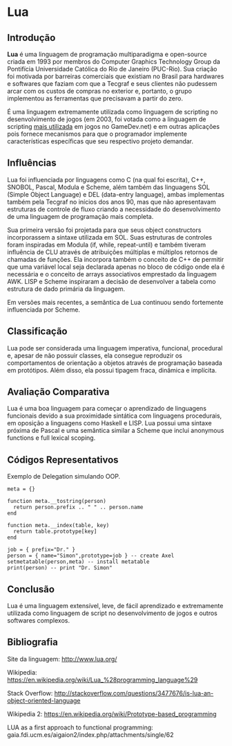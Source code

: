 # Lua

## Introdução
**Lua** é uma linguagem de programação multiparadigma e open-source criada em 1993 por membros do Computer Graphics Technology Group da Pontifícia Universidade Católica do Rio de Janeiro (PUC-Rio). Sua criação foi motivada por barreiras comerciais que existiam no Brasil para hardwares e softwares que faziam com que a Tecgraf e seus clientes não pudessem arcar com os custos de compras no exterior e, portanto, o grupo implementou as ferramentas que precisavam a partir do zero.

É uma linguagem extremamente utilizada como linguagem de scripting no desenvolvimento de jogos (em 2003, foi votada como a linguagem de scripting [mais utilizada](https://web.archive.org/web/20031207171619/http://gamedev.net/gdpolls/viewpoll.asp?ID=163) em jogos no GameDev.net) e em outras aplicações pois fornece mecanismos para que o programador implemente características específicas que seu respectivo projeto demandar.

## Influências
Lua foi influenciada por linguagens como C (na qual foi escrita), C++, SNOBOL, Pascal, Modula e Scheme, além também das linguagens SOL (Simple Object Language) e DEL (data-entry language), ambas implementas também pela Tecgraf no inícios dos anos 90, mas que não apresentavam estruturas de controle de fluxo criando a necessidade do desenvolvimento de uma linguagem de programação mais completa.

Sua primeira versão foi projetada para que seus object constructors incorporassem a sintaxe utilizada em SOL. Suas estruturas de controles foram inspiradas em Modula (if, while, repeat-until) e também tiveram influência de CLU através de atribuições múltiplas e múltiplos retornos de chamadas de funções. Ela incorpora também o conceito de C++ de permitir que uma variável local seja declarada apenas no bloco de código onde ela é necessária e o conceito de arrays associativos emprestado da linguagem AWK. LISP e Scheme inspiraram a decisão de desenvolver a tabela como estrutura de dado primária da linguagem.

Em versões mais recentes, a semântica de Lua continuou sendo fortemente influenciada por Scheme.

## Classificação
Lua pode ser considerada uma linguagem imperativa, funcional, procedural e, apesar de não possuir classes, ela consegue reproduzir os comportamentos de orientação a objetos através de programação baseada em protótipos. Além disso, ela possui tipagem fraca, dinâmica e implícita.

## Avaliação Comparativa
Lua é uma boa linguagem para começar o aprendizado de linguagens funcionais devido a sua proximidade sintática com linguagens procedurais, em oposição a linguagens como Haskell e LISP. Lua possui uma sintaxe próxima de Pascal e uma semântica similar a Scheme que inclui anonymous functions e full lexical scoping.

## Códigos Representativos

Exemplo de Delegation simulando OOP.
```
meta = {}

function meta.__tostring(person)
  return person.prefix .. " " .. person.name
end

function meta.__index(table, key)
  return table.prototype[key]
end

job = { prefix="Dr." }
person = { name="Simon",prototype=job } -- create Axel
setmetatable(person,meta) -- install metatable
print(person) -- print "Dr. Simon"
```

## Conclusão
Lua é uma linguagem extensível, leve, de fácil aprendizado e extremamente utilizada como linguagem de script no desenvolvimento de jogos e outros softwares complexos.

## Bibliografia

Site da linguagem: http://www.lua.org/

Wikipedia: https://en.wikipedia.org/wiki/Lua_%28programming_language%29

Stack Overflow: http://stackoverflow.com/questions/3477676/is-lua-an-object-oriented-language

Wikipedia 2: https://en.wikipedia.org/wiki/Prototype-based_programming

LUA as a first approach to functional programming: gaia.fdi.ucm.es/aigaion2/index.php/attachments/single/62

